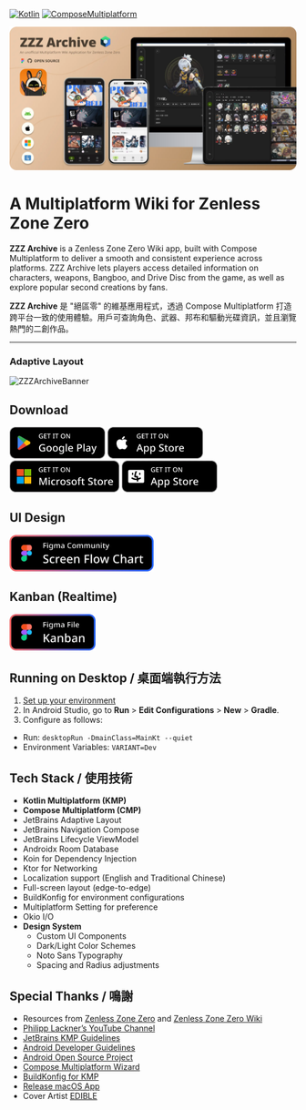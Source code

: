 [![Kotlin](https://img.shields.io/badge/Kotlin-2.0.20-blue.svg?style=flat&logo=kotlin)](https://kotlinlang.org)
[![ComposeMultiplatform](https://img.shields.io/badge/Compose_Multiplatform-1.7.1-blue.svg?style=flat)](https://www.jetbrains.com/compose-multiplatform/)

![ZZZArchiveBanner](./screenshot/github_cover.webp)

# A Multiplatform Wiki for Zenless Zone Zero

**ZZZ Archive** is a Zenless Zone Zero Wiki app, built with Compose Multiplatform to deliver a smooth and consistent experience across platforms. ZZZ Archive lets players access detailed information on characters, weapons, Bangboo, and Drive Disc from the game, as well as explore popular second creations by fans.

**ZZZ Archive** 是 "絕區零" 的維基應用程式，透過 Compose Multiplatform 打造跨平台一致的使用體驗。用戶可查詢角色、武器、邦布和驅動光碟資訊，並且瀏覽熱門的二創作品。

---
### Adaptive Layout
![ZZZArchiveBanner](./screenshot/adaptive_layout_demo.gif)

## Download

<a href="https://play.google.com/store/apps/details?id=com.mrfatworm.zzzarchive"><img alt="Get it on Google Play" src="screenshot/img_google_play.webp" height="56px"/></a>
<a href="https://apps.apple.com/tw/app/zzz-archive/id6738107658"><img alt="Get it on App Store (iOS)" src="screenshot/img_app_store_ios.webp" height="56px"/></a>
<a href="https://apps.microsoft.com/detail/9p5h3ccmzl9z"><img alt="Get it on Microsoft Store" src="screenshot/img_microoft_store.webp" height="56px"/></a>
<a href="https://apps.apple.com/tw/app/zzz-archive/id6738107658"><img alt="Get it on App Store (macOS)" src="screenshot/img_app_store_mac.webp" height="56px"/></a>

## UI Design
<a href="https://www.figma.com/community/file/1441663496302710815/zzz-archive"><img alt="Screen Flow Chart (Figma Community)" src="screenshot/img_figma_screen_flow_chart.webp" height="64px"/></a>

## Kanban (Realtime)
<a href="https://www.figma.com/design/j8DMjEOYnDhlDrablx4JYZ/Kanban-ZZZ-Archive?node-id=0-1&t=sLbk3v7npmSm1ZLc-1"><img alt="Kanban (Figma Community)" src="screenshot/img_figma_kanban.webp" height="64px"/></a>

## Running on Desktop / 桌面端執行方法

1. [Set up your environment](https://www.jetbrains.com/help/kotlin-multiplatform-dev/multiplatform-setup.html)
2. In Android Studio, go to **Run** > **Edit Configurations** > **New** > **Gradle**.
3. Configure as follows:
  - Run: `desktopRun -DmainClass=MainKt --quiet`
  - Environment Variables: `VARIANT=Dev`

## Tech Stack / 使用技術

- **Kotlin Multiplatform (KMP)**
- **Compose Multiplatform (CMP)**
- JetBrains Adaptive Layout
- JetBrains Navigation Compose
- JetBrains Lifecycle ViewModel
- Androidx Room Database
- Koin for Dependency Injection
- Ktor for Networking
- Localization support (English and Traditional Chinese)
- Full-screen layout (edge-to-edge)
- BuildKonfig for environment configurations
- Multiplatform Setting for preference
- Okio I/O
- **Design System**
  - Custom UI Components
  - Dark/Light Color Schemes
  - Noto Sans Typography
  - Spacing and Radius adjustments

## Special Thanks / 鳴謝

- Resources from [Zenless Zone Zero](https://zenless.hoyoverse.com/) and [Zenless Zone Zero Wiki](https://zenless-zone-zero.fandom.com/wiki/Zenless_Zone_Zero_Wiki)
- [Philipp Lackner’s YouTube Channel](https://www.youtube.com/@PhilippLackner)
- [JetBrains KMP Guidelines](https://www.jetbrains.com/help/kotlin-multiplatform-dev/get-started.html)
- [Android Developer Guidelines](https://developer.android.com/)
- [Android Open Source Project](https://github.com/android)
- [Compose Multiplatform Wizard](https://github.com/terrakok/Compose-Multiplatform-Wizard)
- [BuildKonfig for KMP](https://sujanpoudel.me/blogs/managing-configurations-for-different-environments-in-kmp/)
- [Release macOS App](https://www.marcogomiero.com/posts/2024/compose-macos-app-store/)
- Cover Artist [EDIBLE](https://www.pixiv.net/users/75576278)
